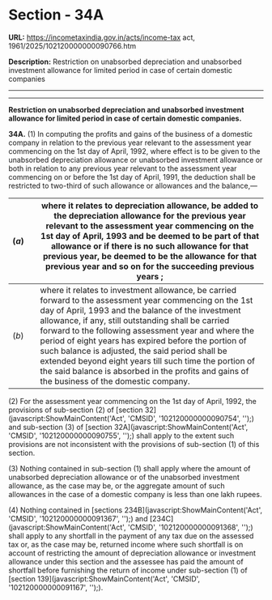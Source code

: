# Section - 34A

**URL:** https://incometaxindia.gov.in/acts/income-tax act, 1961/2025/102120000000090766.htm

**Description:** Restriction on unabsorbed depreciation and unabsorbed investment allowance for limited period in case of certain domestic companies

---

****  
  
**Restriction on unabsorbed depreciation and unabsorbed investment allowance for limited period in case of certain domestic companies.**

**34A.** (1) In computing the profits and gains of the business of a domestic company in relation to the previous year relevant to the assessment year commencing on the 1st day of April, 1992, where effect is to be given to the unabsorbed depreciation allowance or unabsorbed investment allowance or both in relation to any previous year relevant to the assessment year commencing on or before the 1st day of April, 1991, the deduction shall be restricted to two-third of such allowance or allowances and the balance,—

(_a_) |  |  where it relates to depreciation allowance, be added to the depreciation allowance for the previous year relevant to the assessment year commencing on the 1st day of April, 1993 and be deemed to be part of that allowance or if there is no such allowance for that previous year, be deemed to be the allowance for that previous year and so on for the succeeding previous years ;  
---|---|---  
(_b_) |  |  where it relates to investment allowance, be carried forward to the assessment year commencing on the 1st day of April, 1993 and the balance of the investment allowance, if any, still outstanding shall be carried forward to the following assessment year and where the period of eight years has expired before the portion of such balance is adjusted, the said period shall be extended beyond eight years till such time the portion of the said balance is absorbed in the profits and gains of the business of the domestic company.  
  
(2) For the assessment year commencing on the 1st day of April, 1992, the provisions of sub-section (2) of [section 32](javascript:ShowMainContent\('Act', 'CMSID', '102120000000090754', ''\);) and sub-section (3) of [section 32A](javascript:ShowMainContent\('Act', 'CMSID', '102120000000090755', ''\);) shall apply to the extent such provisions are not inconsistent with the provisions of sub-section (1) of this section.

(3) Nothing contained in sub-section (1) shall apply where the amount of unabsorbed depreciation allowance or of the unabsorbed investment allowance, as the case may be, or the aggregate amount of such allowances in the case of a domestic company is less than one lakh rupees.

(4) Nothing contained in [sections 234B](javascript:ShowMainContent\('Act', 'CMSID', '102120000000091367', ''\);) and [234C](javascript:ShowMainContent\('Act', 'CMSID', '102120000000091368', ''\);) shall apply to any shortfall in the payment of any tax due on the assessed tax or, as the case may be, returned income where such shortfall is on account of restricting the amount of depreciation allowance or investment allowance under this section and the assessee has paid the amount of shortfall before furnishing the return of income under sub-section (1) of [section 139](javascript:ShowMainContent\('Act', 'CMSID', '102120000000091167', ''\);).